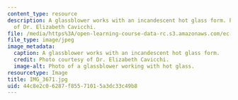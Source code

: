 ```yaml
---
content_type: resource
description: A glassblower works with an incandescent hot glass form. Photo courtesy
  of Dr. Elizabeth Cavicchi.
file: /media/https%3A/open-learning-course-data-rc.s3.amazonaws.com/ec-050-recreate-experiments-from-history-inform-the-future-from-the-past-galileo-january-iap-2010/44c8e2c06287f85571015a3dc33c49b8_IMG_3671.jpg
file_type: image/jpeg
image_metadata:
  caption: A glassblower works with an incandescent hot glass form.
  credit: Photo courtesy of Dr. Elizabeth Cavicchi.
  image-alt: Photo of a glassblower working with hot glass.
resourcetype: Image
title: IMG_3671.jpg
uid: 44c8e2c0-6287-f855-7101-5a3dc33c49b8
---
```

